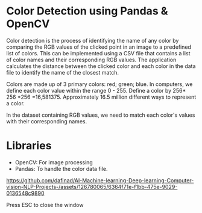 # Color Detection using Pandas & OpenCV

Color detection is the process of identifying the name of any color by comparing the RGB values of the clicked point in an image to a predefined list of colors. This can be implemented using a CSV file that contains a list of color names and their corresponding RGB values. The application calculates the distance between the clicked color and each color in the data file to identify the name of the closest match.

Colors are made up of 3 primary colors: red; green; blue. 
In computers, we define each color value within the range 0 - 255. Define a color by 256* 256 *256 =16,581375. Approximately 16.5 million different ways to represent a color.

In the dataset containing RGB values, we need to match each color's values with their corresponding names.
# Libraries
* OpenCV: For image processing
* Pandas: To handle the color data file.


https://github.com/dafinad/AI-Machine-learning-Deep-learning-Computer-vision-NLP-Projects-/assets/126780065/6364f71e-f1bb-475e-9029-0136548c9890


Press ESC to close the window
